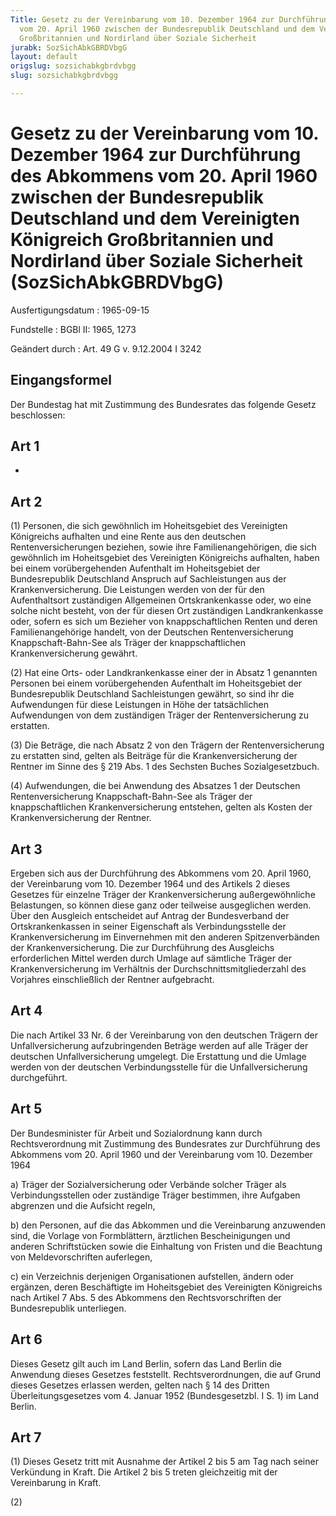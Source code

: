 ```yaml
---
Title: Gesetz zu der Vereinbarung vom 10. Dezember 1964 zur Durchführung des Abkommens
  vom 20. April 1960 zwischen der Bundesrepublik Deutschland und dem Vereinigten Königreich
  Großbritannien und Nordirland über Soziale Sicherheit
jurabk: SozSichAbkGBRDVbgG
layout: default
origslug: sozsichabkgbrdvbgg
slug: sozsichabkgbrdvbgg

---
```


# Gesetz zu der Vereinbarung vom 10. Dezember 1964 zur Durchführung des Abkommens vom 20. April 1960 zwischen der Bundesrepublik Deutschland und dem Vereinigten Königreich Großbritannien und Nordirland über Soziale Sicherheit (SozSichAbkGBRDVbgG)

Ausfertigungsdatum
:   1965-09-15

Fundstelle
:   BGBl II: 1965, 1273

Geändert durch
:   Art. 49 G v. 9.12.2004 I 3242


## Eingangsformel

Der Bundestag hat mit Zustimmung des Bundesrates das folgende Gesetz beschlossen:


## Art 1

-


## Art 2

(1) Personen, die sich gewöhnlich im Hoheitsgebiet des Vereinigten Königreichs aufhalten und eine Rente aus den deutschen Rentenversicherungen beziehen, sowie ihre Familienangehörigen, die sich gewöhnlich im Hoheitsgebiet des Vereinigten Königreichs aufhalten, haben bei einem vorübergehenden Aufenthalt im Hoheitsgebiet der Bundesrepublik Deutschland Anspruch auf Sachleistungen aus der Krankenversicherung. Die Leistungen werden von der für den Aufenthaltsort zuständigen Allgemeinen Ortskrankenkasse oder, wo eine solche nicht besteht, von der für diesen Ort zuständigen Landkrankenkasse oder, sofern es sich um Bezieher von knappschaftlichen Renten und deren Familienangehörige handelt, von der Deutschen Rentenversicherung Knappschaft-Bahn-See als Träger der knappschaftlichen Krankenversicherung gewährt.

(2) Hat eine Orts- oder Landkrankenkasse einer der in Absatz 1 genannten Personen bei einem vorübergehenden Aufenthalt im Hoheitsgebiet der Bundesrepublik Deutschland Sachleistungen gewährt, so sind ihr die Aufwendungen für diese Leistungen in Höhe der tatsächlichen Aufwendungen von dem zuständigen Träger der Rentenversicherung zu erstatten.

(3) Die Beträge, die nach Absatz 2 von den Trägern der Rentenversicherung zu erstatten sind, gelten als Beiträge für die Krankenversicherung der Rentner im Sinne des § 219 Abs. 1 des Sechsten Buches Sozialgesetzbuch.

(4) Aufwendungen, die bei Anwendung des Absatzes 1 der Deutschen Rentenversicherung Knappschaft-Bahn-See als Träger der knappschaftlichen Krankenversicherung entstehen, gelten als Kosten der Krankenversicherung der Rentner.


## Art 3

Ergeben sich aus der Durchführung des Abkommens vom 20. April 1960, der Vereinbarung vom 10. Dezember 1964 und des Artikels 2 dieses Gesetzes für einzelne Träger der Krankenversicherung außergewöhnliche Belastungen, so können diese ganz oder teilweise ausgeglichen werden. Über den Ausgleich entscheidet auf Antrag der Bundesverband der Ortskrankenkassen in seiner Eigenschaft als Verbindungsstelle der Krankenversicherung im Einvernehmen mit den anderen Spitzenverbänden der Krankenversicherung. Die zur Durchführung des Ausgleichs erforderlichen Mittel werden durch Umlage auf sämtliche Träger der Krankenversicherung im Verhältnis der Durchschnittsmitgliederzahl des Vorjahres einschließlich der Rentner aufgebracht.


## Art 4

Die nach Artikel 33 Nr. 6 der Vereinbarung von den deutschen Trägern der Unfallversicherung aufzubringenden Beträge werden auf alle Träger der deutschen Unfallversicherung umgelegt. Die Erstattung und die Umlage werden von der deutschen Verbindungsstelle für die Unfallversicherung durchgeführt.


## Art 5

Der Bundesminister für Arbeit und Sozialordnung kann durch Rechtsverordnung mit Zustimmung des Bundesrates zur Durchführung des Abkommens vom 20. April 1960 und der Vereinbarung vom 10. Dezember 1964

a)  Träger der Sozialversicherung oder Verbände solcher Träger als Verbindungsstellen oder zuständige Träger bestimmen, ihre Aufgaben abgrenzen und die Aufsicht regeln,


b)  den Personen, auf die das Abkommen und die Vereinbarung anzuwenden sind, die Vorlage von Formblättern, ärztlichen Bescheinigungen und anderen Schriftstücken sowie die Einhaltung von Fristen und die Beachtung von Meldevorschriften auferlegen,


c)  ein Verzeichnis derjenigen Organisationen aufstellen, ändern oder ergänzen, deren Beschäftigte im Hoheitsgebiet des Vereinigten Königreichs nach Artikel 7 Abs. 5 des Abkommens den Rechtsvorschriften der Bundesrepublik unterliegen.





## Art 6

Dieses Gesetz gilt auch im Land Berlin, sofern das Land Berlin die Anwendung dieses Gesetzes feststellt. Rechtsverordnungen, die auf Grund dieses Gesetzes erlassen werden, gelten nach § 14 des Dritten Überleitungsgesetzes vom 4. Januar 1952 (Bundesgesetzbl. I S. 1) im Land Berlin.


## Art 7

(1) Dieses Gesetz tritt mit Ausnahme der Artikel 2 bis 5 am Tag nach seiner Verkündung in Kraft. Die Artikel 2 bis 5 treten gleichzeitig mit der Vereinbarung in Kraft.

(2)

